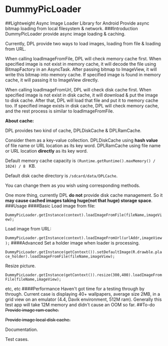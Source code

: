 # DummyPicLoader
##Lightweight Async Image Loader Library for Android
Provide async bitmap loading from local filesystem & network.
###Introduction
DummyPicLoader provide async image loading & caching.

Currently, DPL provide two ways to load images, loading from file & loading from URL.

When calling loadImageFromFile, DPL will check memory cache first. When specified image is not exist in memory cache, it will decode the file using BitmapFactory in an AsyncTask.
 After passing bitmap to ImageView, it will write this bitmap into memory cache.
 If specified image is found in memory cache, it will passing it to ImageView directly.

When calling loadImageFromUrl, DPL will check disk cache first. When specified image is not exist in disk cache, it will download & put the image to disk cache.
 After that, DPL will load that file and put it to memory cache too.
 If specified image exists in disk cache, DPL will check memory cache, and the rest process is similar to loadImageFromFile.

__About cache:__

DPL provides two kind of cache, DPLDiskCache & DPLRamCache.

Consider them as a key-value collection. DPLDiskCache using __hash value__ of file name or URL location as its key word.
DPLRamCache using file name or URL location __directly__ as its key word.

Default memory cache capacity is `(Runtime.getRuntime().maxMemory() / 1024) / 8 ` KB.

Default disk cache directory is `/sdcard/data/DPLCache`.

You can change them as you wish using corresponding methods.

One more thing, currently DPL __do not__ provide disk cache management. So it __may cause cached images taking huge(not that huge) storage space__.
###Usage
####Basic
Load image from file:

`DummyPicLoader.getInstance(context).loadImageFromFile(fileName,imageView);`

Load image from URL:

`DummyPicLoader.getInstance(context).loadImageFromUrl(urlAddr,imageView);`
####Advanced
Set a holder image when loader is processing.

`DummyPicLoader.getInstance(getContext()).setDefaultImage(R.drawble.place_holder).loadImageFromFile(fileName,imageView);`

Resize picture.

`DummyPicLoader.getInstance(getContext()).resize(300,400).loadImageFromFile(fileName,imageView);`

etc, etc
####Performance
Haven't got time for a testing through by through. Current case is displaying 40+ wallpapers, average size 2MB, in a grid view on an emulator (4.4, Davik environment, 512M ram). Generally this test app will take 12M memory and didn't cause an OOM so far.
##To-do
~~Provide image ram cache.~~

~~Provide image local disk cache.~~

Documentation.

Test cases.

